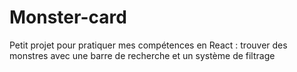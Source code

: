 # Monster-card
Petit projet pour pratiquer mes compétences en React : trouver des monstres avec une barre de recherche et un système de filtrage
